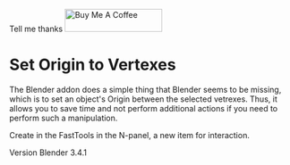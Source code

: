 Tell me thanks
<a href="https://www.buymeacoffee.com/gh0stck29u"><img src="https://camo.githubusercontent.com/3ba8042b343d12b84b85d2e6563376af4150f9cd09e72428349c1656083c8b5a/68747470733a2f2f63646e2e6275796d6561636f666665652e636f6d2f627574746f6e732f64656661756c742d6f72616e67652e706e67" alt="Buy Me A Coffee" height="41" width="174" data-canonical-src="https://cdn.buymeacoffee.com/buttons/default-orange.png" style="max-width: 100%;"></a>

# Set Origin to Vertexes

The Blender addon does a simple thing that Blender seems to be missing, which is to set an object's Origin between the selected vetrexes. Thus, it allows you to save time and not perform additional actions if you need to perform such a manipulation.

Create in the FastTools in the N-panel, a new item for interaction.

Version Blender 3.4.1
